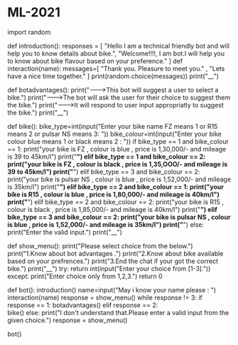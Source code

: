 # ML-2021
import random

def introduction():
    responses = [
        "Hello I am a technical friendly bot and will help you to know details about bike.",
        "Welcome!!!!, I am bot.I will help you to know about bike flavour based on your preference."
    ]
def interaction(name):
  messages=[
            "Thank you. Pleasure to meet you." ,
            "Lets have a nice time together."
               ]
  print(random.choice(messages))
  print("__")
    
def botadvantages():
    print("--->This bot will suggest a user to select a bike.")
    print("--->The bot will ask the user for their choice to suggest them the bike.")
    print("--->It will respond to user input appropriatly to suggest the bike.")
    print("__")

def bike():
  bike_type=int(input("Enter your bike name FZ means 1 or R15 means 2 or pulsar NS means 3: "))
  bike_colour=int(input("Enter your bike colour blue means 1 or black means 2 : "))
  if bike_type == 1 and bike_colour == 1:
    print("your bike is FZ , colour is blue , price is 1,30,000/- and mileage is 39 to 45km/l")
    print("__")
  elif bike_type == 1 and bike_colour == 2:
    print("your bike is FZ , colour is black , price is 1,35,OOO/- and mileage is 39 to 45km/l")
    print("__")
  elif bike_type == 3 and bike_colour == 2:
    print("your bike is pulsar NS , colour is blue , price is 1,52,000/- and mileage is 35km/l")
    print("__")
  elif bike_type == 2 and bike_colour == 1:
    print("your bike is R15 , colour is blue , price is 1,80,000/- and mileage is 40km/l")
    print("__")
  elif bike_type == 2 and bike_colour == 2:
    print("your bike is R15 , colour is black , price is 1,85,000/- and mileage is 40km/l")
    print("__")
  elif bike_type == 3 and bike_colour == 2:
    print("your bike is pulsar NS , colour is blue , price is 1,52,000/- and mileage is 35km/l")
    print("__")
  else:
    print("Enter the valid input.")
    print("__")

def show_menu():
    print("Please select choice from the below.")
    print("1.Know about bot advantages .")
    print("2.Know about bike available based on your prefrences.")
    print("3.End the chat if your got the correct bike.")
    print("__")
    try:
        return int(input("Enter your choice from [1-3]."))
    except:
        print("Enter choice only from 1,2,3.")
        return 0

def bot():
  introduction()
  name=input("May i know your name please : ")
  interaction(name)
  response = show_menu()
  while response != 3:
      if response == 1:
          botadvantages()
      elif response == 2:           
          bike()
      else:
          print("I don't understand that.Please enter a valid input from the given choice.")
      response = show_menu()
        
bot()
